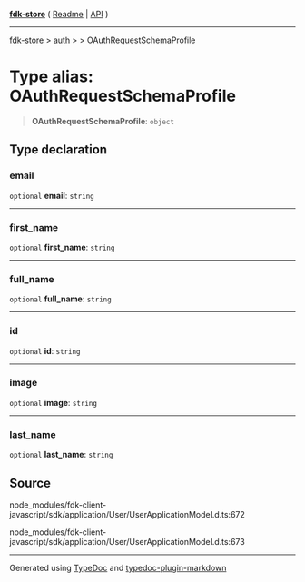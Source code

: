 [**fdk-store**](../../../README.md) ( [Readme](../../../README.md) \| [API](../../../API.md) )

---

[fdk-store](../../../API.md) > [auth](../../README.md) > [<internal>](../README.md) > OAuthRequestSchemaProfile

# Type alias: OAuthRequestSchemaProfile

> **OAuthRequestSchemaProfile**: `object`

## Type declaration

### email

`optional` **email**: `string`

---

### first_name

`optional` **first_name**: `string`

---

### full_name

`optional` **full_name**: `string`

---

### id

`optional` **id**: `string`

---

### image

`optional` **image**: `string`

---

### last_name

`optional` **last_name**: `string`

## Source

node_modules/fdk-client-javascript/sdk/application/User/UserApplicationModel.d.ts:672

node_modules/fdk-client-javascript/sdk/application/User/UserApplicationModel.d.ts:673

---

Generated using [TypeDoc](https://typedoc.org/) and [typedoc-plugin-markdown](https://www.npmjs.com/package/typedoc-plugin-markdown)
